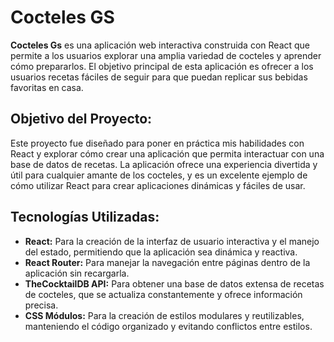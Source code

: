 # Cocteles GS
**Cocteles Gs** es una aplicación web interactiva construida con React que permite a los usuarios explorar una amplia variedad de cocteles y aprender cómo prepararlos. El objetivo principal de esta aplicación es ofrecer a los usuarios recetas fáciles de seguir para que puedan replicar sus bebidas favoritas en casa.

## Objetivo del Proyecto:
Este proyecto fue diseñado para poner en práctica mis habilidades con React y explorar cómo crear una aplicación que permita interactuar con una base de datos de recetas. La aplicación ofrece una experiencia divertida y útil para cualquier amante de los cocteles, y es un excelente ejemplo de cómo utilizar React para crear aplicaciones dinámicas y fáciles de usar.

## Tecnologías Utilizadas:
* **React:** Para la creación de la interfaz de usuario interactiva y el manejo del estado, permitiendo que la aplicación sea dinámica y reactiva.
* **React Router:** Para manejar la navegación entre páginas dentro de la aplicación sin recargarla.
* **TheCocktailDB API:** Para obtener una base de datos extensa de recetas de cocteles, que se actualiza constantemente y ofrece información precisa.
* **CSS Módulos:** Para la creación de estilos modulares y reutilizables, manteniendo el código organizado y evitando conflictos entre estilos.
